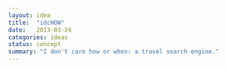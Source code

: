 ```yaml
---
layout: idea
title:  "idcHOW"
date:   2013-03-24
categories: ideas
status: concept
summary: "I don't care how or when: a travel search engine."
---
```

